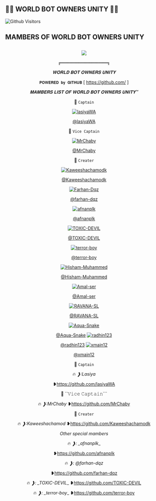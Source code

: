 ## 👨‍💻 WORLD BOT OWNERS UNITY 👨‍💻


![Github Visitors](https://visitor-badge.glitch.me/badge?page_id=Kaweeshachamodk/STEFANIE-BETA-V-8.5&left_color=blueviolet&right_color=brightgreen)


## MAMBERS OF WORLD BOT OWNERS UNITY
  <div align="center">
    
## [![](https://telegra.ph/file/ef785489ce7290fa5beb2.jpg?size=100)](https://telegra.ph/file/ef785489ce7290fa5beb2.jpg) 

```╔═════════════════════╗```


  *𝐖𝐎𝐑𝐋𝐃 𝐁𝐎𝐓 𝐎𝐖𝐍𝐄𝐑𝐒 𝐔𝐍𝐈𝐓𝐘*

```𝐏𝐎𝐖𝐄𝐑𝐄𝐃 𝐛𝐲 𝐆𝐈𝐓𝐇𝐔𝐁```
[ https://github.com/ ]




  _*𝐌𝐀𝐌𝐁𝐄𝐑𝐒 𝐋𝐈𝐒𝐓 𝐎𝐅 𝐖𝐎𝐑𝐋𝐃 𝐁𝐎𝐓 𝐎𝐖𝐍𝐄𝐑𝐒 𝐔𝐍𝐈𝐓𝐘™*_



📌 ```𝙲𝚊𝚙𝚝𝚊𝚒𝚗```

[![lasiyaWA](https://github.com/lasiyaWA.png?size=300)](https://github.com/lasiyaWA)

  

  [@lasiyaWA](https://github.com/lasiyaWA)

  

📌 ```𝚅𝚒𝚌𝚎 𝙲𝚊𝚙𝚝𝚊𝚒𝚗```

[![MrChaby](https://github.com/MrChaby.png?size=300)](https://github.com/MrChaby)

  

  [@MrChaby](https://github.com/MrChaby)

  
📌 ```𝙲𝚛𝚎𝚊𝚝𝚎𝚛```

[![Kaweeshachamodk](https://github.com/Kaweeshachamodk.png?size=300)](https://github.com/Kaweeshachamodk)
  
  [@Kaweeshachamodk](https://github.com/Kaweeshachamodk)


  


  
[![Farhan-Dqz](https://github.com/farhan-dqz.png?size=300)](https://github.com/farhan-dqz) 
  
[@farhan-dqz](https://github.com/farhan-dqz) 
  
[![afnanplk](https://github.com/afnanplk.png?size=300)](https://github.com/afnanplk)
 
[@afnanplk](https://github.com/afnanplk)

[![TOXIC-DEVIL](https://github.com/TOXIC-DEVIL.png?size=300)](https://github.com/TOXIC-DEVIL)
 
[@TOXIC-DEVIL](https://github.com/TOXIC-DEVIL)

[![terror-boy](https://github.com/terror-boy.png?size=300)](https://github.com/terror-boy)
 
[@terror-boy](https://github.com/terror-boy)

[![Hisham-Muhammed](https://github.com/Hisham-Muhammed.png?size=300)](https://github.com/Hisham-Muhammed)
 
[@Hisham-Muhammed](https://github.com/Hisham-Muhammed)

[![Amal-ser](https://github.com/Amal-ser.png?size=300)](https://github.com/Amal-ser)
 
[@Amal-ser](https://github.com/Amal-ser)

[![RAVANA-SL](https://github.com/RAVANA-SL.png?size=300)](https://github.com/RAVANA-SL)
 
  [@RAVANA-SL](https://github.com/RAVANA-SL)

[![Aqua-Snake](https://github.com/Aqua-Snake.png?size=300)](https://github.com/Aqua-Snake)
 
  [@Aqua-Snake](https://github.com/Aqua-Snake)
[![radhin123](https://github.com/radhin123.png?size=300)](https://github.com/radhin123)
 
  [@radhin123](https://github.com/radhin123)
[![xmain12](https://github.com/xmain12.png?size=300)](https://github.com/xmain12)
 
  [@xmain12](https://github.com/xmain12)


📌 ```𝙲𝚊𝚙𝚝𝚊𝚒𝚗```

🔥 *❱:Lasiya*

❥https://github.com/lasiyaWA


📌 ``𝚅𝚒𝚌𝚎 𝙲𝚊𝚙𝚝𝚊𝚒𝚗```

🔥 *❱:MrChaby*
❥https://github.com/MrChaby

📌 ```𝙲𝚛𝚎𝚊𝚝𝚎𝚛```

🔥 *❱:Kaweeshachamod*
❥https://github.com/Kaweeshachamodk


_*Other special mambers*_

🔥 *❱:  _afnanplk*_

❥https://github.com/afnanplk

🔥 *❱:  @farhan-dqz*

❥https://github.com/farhan-dqz

🔥 *❱: _TOXIC-DEVIL*_
❥https://github.com/TOXIC-DEVIL

🔥 *❱: _terror-boy*_
❥https://github.com/terror-boy



